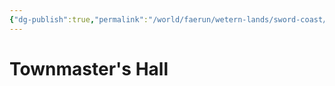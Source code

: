 ```yaml
---
{"dg-publish":true,"permalink":"/world/faerun/wetern-lands/sword-coast/phandalin/townmaster-s-hall/"}
---
```



# Townmaster's Hall